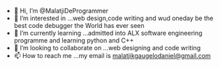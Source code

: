 - 👋 Hi, I’m @MalatjiDeProgrammer
- 👀 I’m interested in ...web design,code writing and wud oneday be the best code debugger the World has ever seen
- 🌱 I’m currently learning ...admitted into ALX software engineering programme and learning python and C++
- 💞️ I’m looking to collaborate on ...web designing and code writing 
- 📫 How to reach me ...my email is malatjikgaugelodaniel@gmail.com

<!---
MalatjiDeProgrammer/MalatjiDeProgrammer is a ✨ special ✨ repository because its `README.md` (this file) appears on your GitHub profile.
You can click the Preview link to take a look at your changes.
--->
